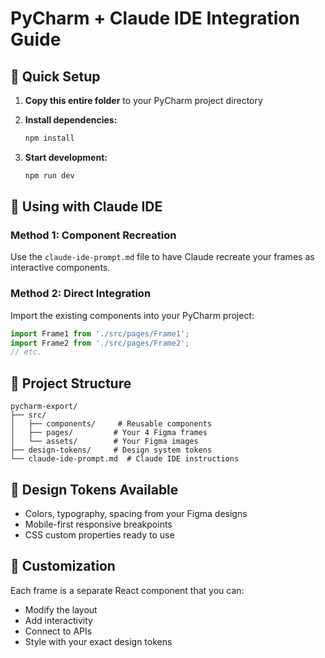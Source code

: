 # PyCharm + Claude IDE Integration Guide

## 🎯 Quick Setup

1. **Copy this entire folder** to your PyCharm project directory
2. **Install dependencies:**
   ```bash
   npm install
   ```

3. **Start development:**
   ```bash
   npm run dev
   ```

## 🤖 Using with Claude IDE

### Method 1: Component Recreation
Use the `claude-ide-prompt.md` file to have Claude recreate your frames as interactive components.

### Method 2: Direct Integration
Import the existing components into your PyCharm project:

```javascript
import Frame1 from './src/pages/Frame1';
import Frame2 from './src/pages/Frame2';
// etc.
```

## 📁 Project Structure

```
pycharm-export/
├── src/
│   ├── components/     # Reusable components
│   ├── pages/         # Your 4 Figma frames
│   └── assets/        # Your Figma images
├── design-tokens/     # Design system tokens
└── claude-ide-prompt.md  # Claude IDE instructions
```

## 🎨 Design Tokens Available

- Colors, typography, spacing from your Figma designs
- Mobile-first responsive breakpoints
- CSS custom properties ready to use

## 🔧 Customization

Each frame is a separate React component that you can:
- Modify the layout
- Add interactivity
- Connect to APIs
- Style with your exact design tokens
